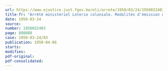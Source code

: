 ```yaml
---
url: https://www.ejustice.just.fgov.be/eli/arrete/1950/03/24/1950032403/justel
title-fr: "Arrêté ministériel Loterie coloniale. Modalités d'émission de la sixième tranche 1950"
date: 1950-03-24
source:
number: 1950032403
page: 888888
case: 1950-03-24/03
publication: 1950-04-06
starts:
modifies:
pdf-original:
pdf-consolidated:
---
```


